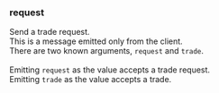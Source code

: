 ### request
Send a trade request.<br>
This is a message emitted only from the client.<br>
There are two known arguments, `request` and `trade`.<br>
<br>
Emitting `request` as the value accepts a trade request.<br>
Emitting `trade` as the value accepts a trade.